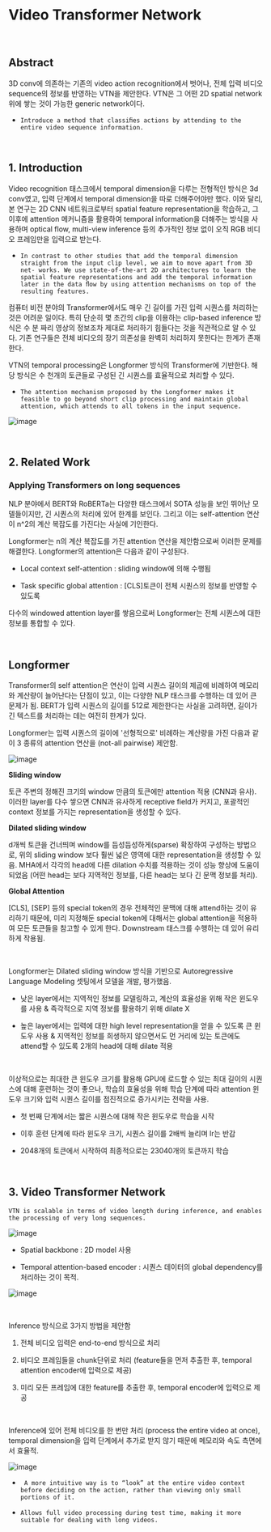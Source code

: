 # Video Transformer Network

<br/>

## Abstract

3D conv에 의존하는 기존의 video action recognition에서 벗어나, 전체 입력 비디오 sequence의 정보를 반영하는 VTN을 제안한다. VTN은 그 어떤 2D spatial network위에 쌓는 것이 가능한 generic network이다.

 - `Introduce a method that classiﬁes actions by attending to the entire video sequence information.`

<br/>

## 1. Introduction

Video recognition 태스크에서 temporal dimension을 다루는 전형적인 방식은 3d conv였고, 입력 단계에서 temporal dimension을 따로 더해주어야만 했다. 이와 달리, 본 연구는 2D CNN 네트워크로부터 spatial feature representation을 학습하고, 그 이후에 attention 메커니즘을 활용하여 temporal information을 더해주는 방식을 사용하며 optical flow, multi-view inference 등의 추가적인 정보 없이 오직 RGB 비디오 프레임만을 입력으로 받는다.

 - `In contrast to other studies that add the temporal dimension straight from the input clip level, we aim to move apart from 3D net- works. We use state-of-the-art 2D architectures to learn the spatial feature representations and add the temporal information later in the data ﬂow by using attention mechanisms on top of the resulting features.`

컴퓨터 비전 분야의 Transformer에서도 매우 긴 길이를 가진 입력 시퀀스를 처리하는 것은 어려운 일이다. 특히 단순히 몇 초간의 clip을 이용하는 clip-based inference 방식은 수 분 짜리 영상의 정보조차 제대로 처리하기 힘들다는 것을 직관적으로 알 수 있다. 기존 연구들은 전체 비디오의 장기 의존성을 완벽히 처리하지 못한다는 한계가 존재한다.

VTN의 temporal processing은 Longformer 방식의 Transformer에 기반한다. 해당 방식은 수 천개의 토큰들로 구성된 긴 시퀀스를 효율적으로 처리할 수 있다.

 - `The attention mechanism proposed by the Longformer makes it feasible to go beyond short clip processing and maintain global attention, which attends to all tokens in the input sequence.`

![image](https://user-images.githubusercontent.com/44194558/156333198-5b73f7e0-e3a0-4104-843d-63604b6ef033.png)

<br/>

## 2. Related Work

### Applying Transformers on long sequences

NLP 분야에서 BERT와 RoBERTa는 다양한 태스크에서 SOTA 성능을 보인 뛰어난 모델들이지만, 긴 시퀀스의 처리에 있어 한계를 보인다. 그리고 이는 self-attention 연산이 n^2의 계산 복잡도를 가진다는 사실에 기인한다.

Longformer는 n의 계산 복잡도를 가진 attention 연산을 제안함으로써 이러한 문제를 해결한다. Longformer의 attention은 다음과 같이 구성된다.

 - Local context self-attention : sliding window에 의해 수행됨
 
 - Task specific global attention : [CLS]토큰이 전체 시퀀스의 정보를 반영할 수 있도록

다수의 windowed attention layer를 쌓음으로써 Longformer는 전체 시퀀스에 대한 정보를 통합할 수 있다.

<br/>

## Longformer

Transformer의 self attention은 연산이 입력 시퀀스 길이의 제곱에 비례하여 메모리와 계산량이 늘어난다는 단점이 있고, 이는 다양한 NLP 태스크를 수행하는 데 있어 큰 문제가 됨. BERT가 입력 시퀀스의 길이를 512로 제한한다는 사실을 고려하면, 길이가 긴 텍스트를 처리하는 데는 여전히 한계가 있다.

Longformer는 입력 시퀀스의 길이에 '선형적으로' 비례하는 계산량을 가진 다음과 같이 3 종류의 attention 연산을 (not-all pairwise) 제안함.

![image](https://user-images.githubusercontent.com/44194558/156335020-fe012720-f7e4-469c-8803-01cbbb6eaeae.png)

**Sliding window** 

 토큰 주변의 정해진 크기의 window 만큼의 토큰에만 attention 적용 (CNN과 유사). 이러한 layer를 다수 쌓으면 CNN과 유사하게 receptive field가 커지고, 포괄적인 context 정보를 가지는 representation을 생성할 수 있다.

**Dilated sliding window**

d개씩 토큰을 건너띄며 window를 듬성듬성하게(sparse) 확장하여 구성하는 방법으로, 위의 sliding window 보다 훨씬 넓은 영역에 대한 representation을 생성할 수 있음. MHA에서 각각의 head에 다른 dilation 수치를 적용하는 것이 성능 향상에 도움이 되었음 (어떤 head는 보다 지역적인 정보를, 다른 head는 보다 긴 문맥 정보를 처리).

**Global Attention**

[CLS], [SEP] 등의 special token의 경우 전체적인 문맥에 대해 attend하는 것이 유리하기 때문에, 미리 지정해둔 special token에 대해서는 global attention을 적용하여 모든 토큰들을 참고할 수 있게 한다. Downstream 태스크를 수행하는 데 있어 유리하게 작용됨.

<br/>

Longformer는 Dilated sliding window 방식을 기반으로 Autoregressive Language Modeling 셋팅에서 모델을 개발, 평가했음.

 - 낮은 layer에서는 지역적인 정보를 모델링하고, 계산의 효율성을 위해 작은 윈도우를 사용 & 즉각적으로 지역 정보를 활용하기 위해 dilate X
 
 - 높은 layer에서는 입력에 대한 high level representation을 얻을 수 있도록 큰 윈도우 사용 & 지역적인 정보를 희생하지 않으면서도 먼 거리에 있는 토큰에도 attend할 수 있도록 2개의 head에 대해 dilate 적용 

<br/>

이상적으로는 최대한 큰 윈도우 크기를 활용해 GPU에 로드할 수 있는 최대 길이의 시퀀스에 대해 훈련하는 것이 좋으나, 학습의 효율성을 위해 학습 단계에 따라 attention 윈도우 크기와 입력 시퀀스 길이를 점진적으로 증가시키는 전략을 사용.

 - 첫 번째 단계에서는 짧은 시퀀스에 대해 작은 윈도우로 학습을 시작
  
 - 이후 훈련 단계에 따라 윈도우 크기, 시퀀스 길이를 2배씩 늘리며 lr는 반감
 
 - 2048개의 토큰에서 시작하여 최종적으로는 23040개의 토큰까지 학습

<br/>

## 3. Video Transformer Network

`VTN is scalable in terms of video length during inference, and enables the processing of very long sequences.`

![image](https://user-images.githubusercontent.com/44194558/156347628-e1f01340-865f-49e8-98be-34bd359e2649.png)

 - Spatial backbone : 2D model 사용

 - Temporal attention-based encoder : 시퀀스 데이터의 global dependency를 처리하는 것이 목적.

![image](https://user-images.githubusercontent.com/44194558/156349854-14172f23-14eb-4db0-94aa-244a51771cc8.png)

<br/>


Inference 방식으로 3가지 방법을 제안함

1. 전체 비디오 입력은 end-to-end 방식으로 처리

2. 비디오 프레임들을 chunk단위로 처리 (feature들을 먼저 추출한 후, temporal attention encoder에 입력으로 제공) 

3. 미리 모든 프레임에 대한 feature를 추출한 후, temporal encoder에 입력으로 제공 

<br/>

Inference에 있어 전체 비디오를 한 번만 처리 (process the entire video at once), temporal dimension을 입력 단계에서 추가로 받지 않기 때문에 메모리와 속도 측면에서 효율적.

![image](https://user-images.githubusercontent.com/44194558/156348693-2b9c2140-78db-44de-a9ef-8ea782319584.png)

 - ` A more intuitive way is to “look” at the entire video context before deciding on the action, rather than viewing only small portions of it.`
 
 - `Allows full video processing during test time, making it more suitable for dealing with long videos.` 
